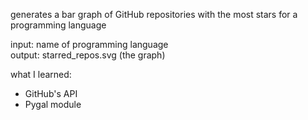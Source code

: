 generates a bar graph of GitHub repositories with the most stars for a programming language

input: name of programming language
<br />
output: starred_repos.svg (the graph)

what I learned:
- GitHub's API
- Pygal module
